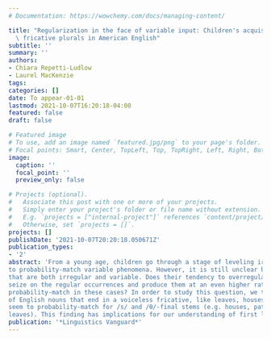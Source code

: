 ```yaml
---
# Documentation: https://wowchemy.com/docs/managing-content/

title: "Regularization in the face of variable input: Children's acquisition of stem-final\
  \ fricative plurals in American English"
subtitle: ''
summary: ''
authors:
- Chiara Repetti-Ludlow
- Laurel MacKenzie
tags:
categories: []
date: To appear-01-01
lastmod: 2021-10-07T16:20:18-04:00
featured: false
draft: false

# Featured image
# To use, add an image named `featured.jpg/png` to your page's folder.
# Focal points: Smart, Center, TopLeft, Top, TopRight, Left, Right, BottomLeft, Bottom, BottomRight.
image:
  caption: ''
  focal_point: ''
  preview_only: false

# Projects (optional).
#   Associate this post with one or more of your projects.
#   Simply enter your project's folder or file name without extension.
#   E.g. `projects = ["internal-project"]` references `content/project/deep-learning/index.md`.
#   Otherwise, set `projects = []`.
projects: []
publishDate: '2021-10-07T20:20:18.050671Z'
publication_types:
- '2'
abstract: 'From a young age, children go through a stage of leveling irregular forms. They are also known
to probability-match variable phenomena. However, it is still unclear how children treat phenomena
that are both irregular and variable. Does their tendency to overregularize take over, leading them to
seize on the regular occurrences and produce them at an even higher rate than adults, or do children
probability-match in these cases? In order to study this question, we turn to the variably-voiced plurals
of English nouns that end in a voiceless fricative, like leaves, houses, and paths. We find that children
seem to probability-match for /s/ and /θ/-final stems (e.g. houses, paths), but not for /f/-final stems (e.g.
leaves). This finding has implications for our understanding of first language acquisition, and how learners acquire words with multiple processing requirements.'
publication: '*Linguistics Vanguard*'
---
```

